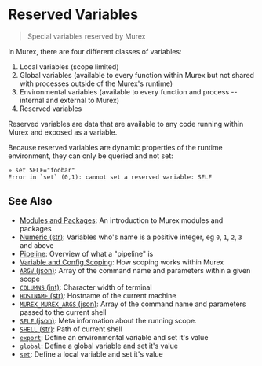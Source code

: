 # Reserved Variables

> Special variables reserved by Murex

In Murex, there are four different classes of variables:
1. Local variables (scope limited)
2. Global variables (available to every function within Murex but not shared
    with processes outside of the Murex's runtime)
3. Environmental variables (available to every function and process -- internal
    and external to Murex)
4. Reserved variables

Reserved variables are data that are available to any code running within
Murex and exposed as a variable.

Because reserved variables are dynamic properties of the runtime environment,
they can only be queried and not set:
```
» set SELF="foobar"
Error in `set` (0,1): cannot set a reserved variable: SELF
```

## See Also

* [Modules and Packages](../user-guide/modules.md):
  An introduction to Murex modules and packages
* [Numeric (str)](../variables/numeric.md):
  Variables who's name is a positive integer, eg `0`, `1`, `2`, `3` and above
* [Pipeline](../user-guide/pipeline.md):
  Overview of what a "pipeline" is
* [Variable and Config Scoping](../user-guide/scoping.md):
  How scoping works within Murex
* [`ARGV` (json)](../variables/ARGV.md):
  Array of the command name and parameters within a given scope
* [`COLUMNS` (int)](../variables/COLUMNS.md):
  Character width of terminal
* [`HOSTNAME` (str)](../variables/HOSTNAME.md):
  Hostname of the current machine
* [`MUREX_MUREX_ARGS` (json)](../variables/ARGV.md):
  Array of the command name and parameters passed to the current shell
* [`SELF` (json)](../variables/SELF.md):
  Meta information about the running scope.
* [`SHELL` (str)](../variables/SHELL.md):
  Path of current shell
* [`export`](../commands/export.md):
  Define an environmental variable and set it's value
* [`global`](../commands/global.md):
  Define a global variable and set it's value
* [`set`](../commands/set.md):
  Define a local variable and set it's value